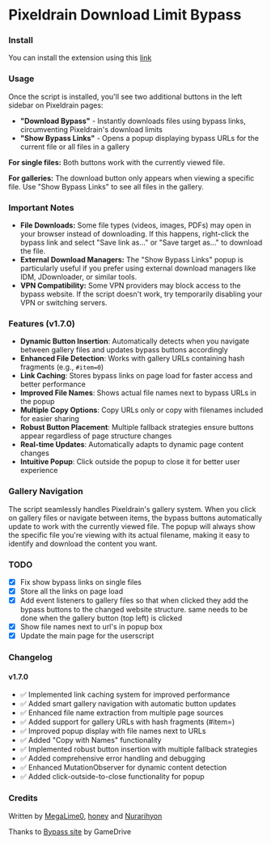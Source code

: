 # Pixeldrain Download Limit Bypass

### Install
You can install the extension using this [link](https://github.com/suddelty/pixeldrain-bypass-usercript/raw/refs/heads/main/bypass_script.user.js)

### Usage
Once the script is installed, you'll see two additional buttons in the left sidebar on Pixeldrain pages:

- **"Download Bypass"** - Instantly downloads files using bypass links, circumventing Pixeldrain's download limits
- **"Show Bypass Links"** - Opens a popup displaying bypass URLs for the current file or all files in a gallery

**For single files:** Both buttons work with the currently viewed file.

**For galleries:** The download button only appears when viewing a specific file. Use "Show Bypass Links" to see all files in the gallery.

### Important Notes
- **File Downloads:** Some file types (videos, images, PDFs) may open in your browser instead of downloading. If this happens, right-click the bypass link and select "Save link as..." or "Save target as..." to download the file.
- **External Download Managers:** The "Show Bypass Links" popup is particularly useful if you prefer using external download managers like IDM, JDownloader, or similar tools.
- **VPN Compatibility:** Some VPN providers may block access to the bypass website. If the script doesn't work, try temporarily disabling your VPN or switching servers.

### Features (v1.7.0)
- **Dynamic Button Insertion**: Automatically detects when you navigate between gallery files and updates bypass buttons accordingly
- **Enhanced File Detection**: Works with gallery URLs containing hash fragments (e.g., `#item=0`)
- **Link Caching**: Stores bypass links on page load for faster access and better performance
- **Improved File Names**: Shows actual file names next to bypass URLs in the popup
- **Multiple Copy Options**: Copy URLs only or copy with filenames included for easier sharing
- **Robust Button Placement**: Multiple fallback strategies ensure buttons appear regardless of page structure changes
- **Real-time Updates**: Automatically adapts to dynamic page content changes
- **Intuitive Popup**: Click outside the popup to close it for better user experience

### Gallery Navigation
The script seamlessly handles Pixeldrain's gallery system. When you click on gallery files or navigate between items, the bypass buttons automatically update to work with the currently viewed file. The popup will always show the specific file you're viewing with its actual filename, making it easy to identify and download the content you want.

### TODO
- [x] Fix show bypass links on single files
- [x] Store all the links on page load
- [x] Add event listeners to gallery files so that when clicked they add the bypass buttons to the changed website structure. same needs to be done when the gallery button (top left) is clicked
- [x] Show file names next to url's in popup box
- [x] Update the main page for the userscript

### Changelog

#### v1.7.0
- ✅ Implemented link caching system for improved performance
- ✅ Added smart gallery navigation with automatic button updates
- ✅ Enhanced file name extraction from multiple page sources
- ✅ Added support for gallery URLs with hash fragments (#item=)
- ✅ Improved popup display with file names next to URLs
- ✅ Added "Copy with Names" functionality
- ✅ Implemented robust button insertion with multiple fallback strategies
- ✅ Added comprehensive error handling and debugging
- ✅ Enhanced MutationObserver for dynamic content detection
- ✅ Added click-outside-to-close functionality for popup

### Credits
Written by [MegaLime0](https://github.com/MegaLime0), [honey](https://github.com/hhoneeyy) and [Nurarihyon](https://greasyfork.org/en/users/723993-nurarihyonmaou)

Thanks to [Bypass site](https://pixeldrain-bypass.cybar.xyz/) by GameDrive